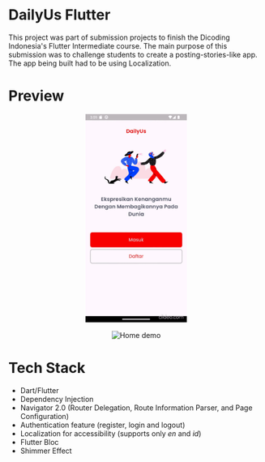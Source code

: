 # DailyUs Flutter

This project was part of submission projects to finish the Dicoding Indonesia's Flutter Intermediate course. The main purpose of this submission was to challenge students to create a posting-stories-like app. The app being built had to be using Localization.

# Preview
<p align="center">
    <img src="art/splash_login_register_demo.gif"
        alt="Auth Demo"
        width="200" />
</p>

<p align="center">
    <img src="art/home_post_profile_demo.gif"
        alt="Home demo"
        width="200" />
</p>

# Tech Stack

- Dart/Flutter
- Dependency Injection
- Navigator 2.0 (Router Delegation, Route Information Parser, and Page Configuration)
- Authentication feature (register, login and logout)
- Localization for accessibility (supports only *en* and *id*)
- Flutter Bloc
- Shimmer Effect